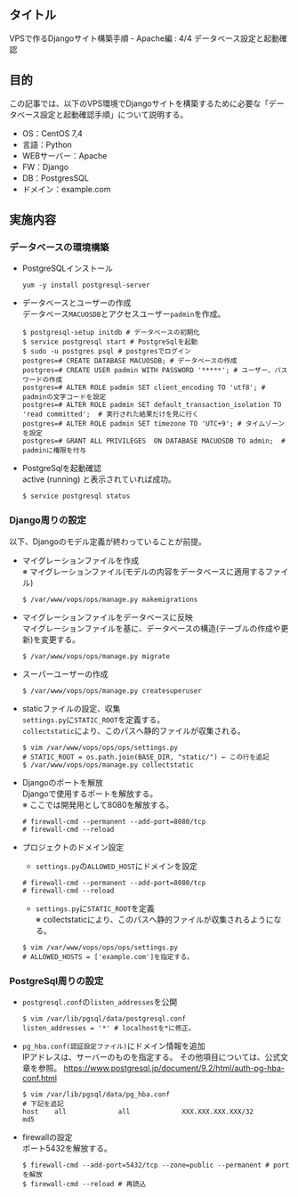 ## タイトル
VPSで作るDjangoサイト構築手順 - Apache編 : 4/4 データベース設定と起動確認

## 目的
この記事では、以下のVPS環境でDjangoサイトを構築するために必要な「データベース設定と起動確認手順」について説明する。
- OS：CentOS 7,4
- 言語：Python
- WEBサーバー：Apache
- FW：Django
- DB：PostgresSQL
- ドメイン：example.com

## 実施内容
### データベースの環境構築
- PostgreSQLインストール
  ```
  yum -y install postgresql-server 
  ```

- データベースとユーザーの作成<br>
データベース`MACUOSDB`とアクセスユーザー`padmin`を作成。
  ```
  $ postgresql-setup initdb # データベースの初期化
  $ service postgresql start # PostgreSqlを起動
  $ sudo -u postgres psql # postgresでログイン
  postgres=# CREATE DATABASE MACUOSDB; # データベースの作成
  postgres=# CREATE USER padmin WITH PASSWORD '*****'; # ユーザー、パスワードの作成
  postgres=# ALTER ROLE padmin SET client_encoding TO 'utf8'; # padminの文字コードを設定
  postgres=# ALTER ROLE padmin SET default_transaction_isolation TO 'read committed';  # 実行された結果だけを見に行く
  postgres=# ALTER ROLE padmin SET timezone TO 'UTC+9'; # タイムゾーンを設定
  postgres=# GRANT ALL PRIVILEGES  ON DATABASE MACUOSDB TO admin;  # padminに権限を付与
  ```

- PostgreSqlを起動確認<br>
active (running) と表示されていれば成功。
  ```
  $ service postgresql status
  ```

### Django周りの設定
以下、Djangoのモデル定義が終わっていることが前提。
- マイグレーションファイルを作成<br>
※ マイグレーションファイル(モデルの内容をデータベースに適用するファイル)<br>
  ```
  $ /var/www/vops/ops/manage.py makemigrations
  ```

- マイグレーションファイルをデータベースに反映<br>
マイグレーションファイルを基に、データベースの構造(テーブルの作成や更新)を変更する。
  ```
  $ /var/www/vops/ops/manage.py migrate
  ```

- スーパーユーザーの作成<br>
  ```
  $ /var/www/vops/ops/manage.py createsuperuser
  ```

- staticファイルの設定、収集<br>
`settings.py`に`STATIC_ROOT`を定義する。<br>
`collectstatic`により、このパスへ静的ファイルが収集される。
  ```
  $ vim /var/www/vops/ops/ops/settings.py
  # STATIC_ROOT = os.path.join(BASE_DIR, "static/") ← この行を追記
  $ /var/www/vops/ops/manage.py collectstatic
  ```

- Djangoのポートを解放<br>
Djangoで使用するポートを解放する。<br>
※ ここでは開発用として8080を解放する。
  ```
  # firewall-cmd --permanent --add-port=8080/tcp
  # firewall-cmd --reload
  ```

- プロジェクトのドメイン設定<br>
  - `settings.py`の`ALLOWED_HOST`にドメインを設定
  ```
  # firewall-cmd --permanent --add-port=8080/tcp
  # firewall-cmd --reload
  ```
  - `settings.py`に`STATIC_ROOT`を定義<br>
  ※ collectstaticにより、このパスへ静的ファイルが収集されるようになる。
  ```
  $ vim /var/www/vops/ops/ops/settings.py 
  # ALLOWED_HOSTS = ['example.com']を指定する。
  ```

### PostgreSql周りの設定
- `postgresql.conf`の`listen_addresses`を公開
  ```
  $ vim /var/lib/pgsql/data/postgresql.conf
  listen_addresses = '*' # localhostを*に修正。 
  ```

- `pg_hba.conf(認証設定ファイル)`にドメイン情報を追加<br>
IPアドレスは、サーバーのものを指定する。
その他項目については、公式文章を参照。
https://www.postgresql.jp/document/9.2/html/auth-pg-hba-conf.html
  ```
  $ vim /var/lib/pgsql/data/pg_hba.conf
  # 下記を追記
  host    all             all             XXX.XXX.XXX.XXX/32        md5
  ```

- firewallの設定<br>
ポート5432を解放する。
  ```
  $ firewall-cmd --add-port=5432/tcp --zone=public --permanent # portを解放
  $ firewall-cmd --reload # 再読込
  ```
